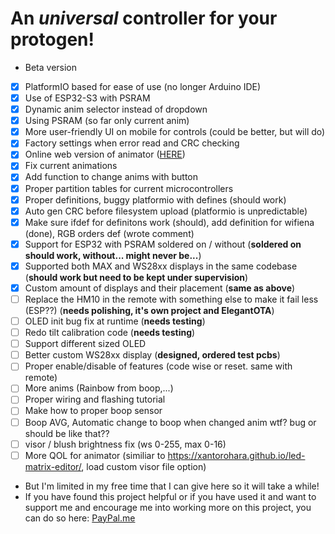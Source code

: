 # An *universal* controller for your protogen!
- Beta version
- [x] PlatformIO based for ease of use (no longer Arduino IDE)
- [x] Use of ESP32-S3 with PSRAM
- [x] Dynamic anim selector instead of dropdown
- [x] Using PSRAM (so far only current anim)
- [x] More user-friendly UI on mobile for controls (could be better, but will do)
- [x] Factory settings when error read and CRC checking
- [x] Online web version of animator ([HERE](https://foxxo.cz/proto/animator.html))
- [x] Fix current animations
- [x] Add function to change anims with button
- [x] Proper partition tables for current microcontrollers
- [x] Proper definitions, buggy platformio with defines (should work)
- [x] Auto gen CRC before filesystem upload (platformio is unpredictable)
- [x] Make sure ifdef for definitons work (should), add definition for wifiena (done), RGB orders def (wrote comment)
- [x] Support for ESP32 with PSRAM soldered on / without (**soldered on should work, without... might never be...**)
- [x] Supported both MAX and WS28xx displays in the same codebase (**should work but need to be kept under supervision**)
- [x] Custom amount of displays and their placement (**same as above**)
- [ ] Replace the HM10 in the remote with something else to make it fail less (ESP??) (**needs polishing, it's own project and ElegantOTA**)
- [ ] OLED init bug fix at runtime (**needs testing**)
- [ ] Redo tilt calibration code (**needs testing**)
- [ ] Support different sized OLED
- [ ] Better custom WS28xx display (**designed, ordered test pcbs**)
- [ ] Proper enable/disable of features (code wise or reset. same with remote)
- [ ] More anims (Rainbow from boop,...)
- [ ] Proper wiring and flashing tutorial
- [ ] Make how to proper boop sensor
- [ ] Boop AVG, Automatic change to boop when changed anim wtf? bug or should be like that??
- [ ] visor / blush brightness fix (ws 0-255, max 0-16)
- [ ] More QOL for animator (similiar to https://xantorohara.github.io/led-matrix-editor/, load custom visor file option)
  
- But I'm limited in my free time that I can give here so it will take a while!
- If you have found this project helpful or if you have used it and want to support me and encourage me into working more on this project, you can do so here: [PayPal.me](https://paypal.me/NCPlyn)
